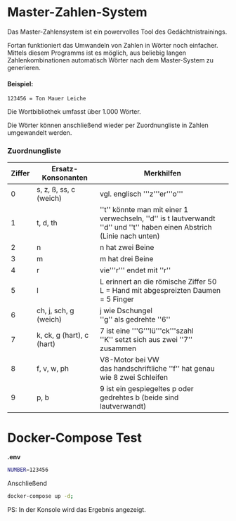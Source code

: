 # Master-Zahlen-System

Das Master-Zahlensystem ist ein powervolles Tool des Gedächtnistrainings.

Fortan funktioniert das Umwandeln von Zahlen in Wörter noch einfacher. Mittels diesem Programms ist es möglich, aus beliebig langen Zahlenkombinationen automatisch Wörter nach dem Master-System zu generieren.

#### Beispiel:
`123456 = Ton Mauer Leiche`

Die Wortbibliothek umfasst über 1.000 Wörter.

Die Wörter können anschließend wieder per Zuordnungliste in Zahlen umgewandelt werden.

### Zuordnungliste

| Ziffer | Ersatz-Konsonanten | Merkhilfen |
|---| ---| ---|
|0 | s, z, ß, ss, c (weich) | vgl. englisch '''z'''er'''o''' |
|1 | t, d, th | ''t'' könnte man mit einer 1 verwechseln, ''d'' is t lautverwandt<br />''d'' und ''t'' haben einen Abstrich (Linie nach unten)
|2 | n | n hat zwei Beine
|3 | m | m hat drei Beine
|4 | r | vie'''r''' endet mit ''r''
|5 | l | L erinnert an die römische Ziffer 50<br />L = Hand mit abgespreizten Daumen = 5 Finger
|6 | ch, j, sch, g (weich) | j wie Dschungel<br />''g'' als gedrehte ''6''
|7 | k, ck, g (hart), c (hart) | 7 ist eine '''G'''lü'''ck'''szahl<br />''K'' setzt sich aus zwei ''7'' zusammen
|8 | f, v, w, ph | V8-Motor bei VW<br />das handschriftliche ''f'' hat genau wie 8 zwei Schleifen
|9 | p, b | 9 ist ein gespiegeltes p oder gedrehtes b (beide sind lautverwandt)

# Docker-Compose Test

**.env**
```sh
NUMBER=123456
```
Anschließend
```sh
docker-compose up -d;
```

PS: In der Konsole wird das Ergebnis angezeigt.
